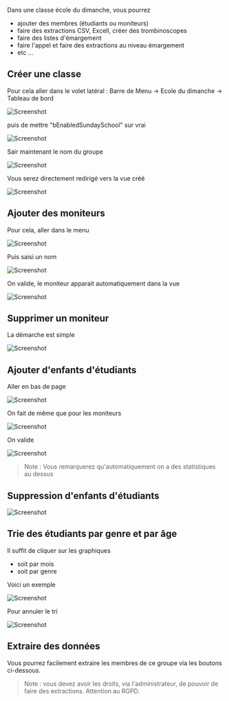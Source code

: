 Dans une classe école du dimanche, vous pourrez
- ajouter des membres (étudiants ou moniteurs)
- faire des extractions CSV, Excell, créer des trombinoscopes
- faire des listes d'émargement
- faire l'appel et faire des extractions au niveau émargement
- etc ...


## Créer une classe

Pour cela aller dans le volet latéral : Barre de Menu -> Ecole du dimanche -> Tableau de bord

![Screenshot](../../img/sundayschool/sundayschoolAddClass.png)

puis de mettre "bEnabledSundaySchool" sur vrai

![Screenshot](../../img/sundayschool/sundayschoolAddClass1.png)

Sair maintenant le nom du groupe

![Screenshot](../../img/sundayschool/sundayschoolAddClass2.png)

Vous serez directement redirigé vers la vue créé

![Screenshot](../../img/sundayschool/sundayschoolAddClassMembers.png)


## Ajouter des moniteurs

Pour cela, aller dans le menu

![Screenshot](../../img/sundayschool/sundayschoolAddClassMembers1.png)

Puis saisi un nom

![Screenshot](../../img/sundayschool/sundayschoolAddClassMembers2.png)

On valide, le moniteur apparait automatiquement dans la vue

![Screenshot](../../img/sundayschool/sundayschoolAddClassMembers3.png)

## Supprimer un moniteur

La démarche est simple

![Screenshot](../../img/sundayschool/sundayschoolDeleteClassMembers1.png)

## Ajouter d'enfants d'étudiants

Aller en bas de page

![Screenshot](../../img/sundayschool/sundayschoolAddClassMembers4.png)

On fait de même que pour les moniteurs

![Screenshot](../../img/sundayschool/sundayschoolAddClassMembers5.png)

On valide

![Screenshot](../../img/sundayschool/sundayschoolAddClassMembers6.png)

> Note : Vous remarquerez qu'automatiquement on a des statistiques au dessus


## Suppression d'enfants d'étudiants


![Screenshot](../../img/sundayschool/sundayschoolDeleteClassMembers2.png)

## Trie des étudiants par genre et par âge

Il suffit de cliquer sur les graphiques
- soit par mois
- soit par genre

Voici un exemple

![Screenshot](../../img/sundayschool/sundayschoolSort1.png)

Pour annuler le tri

![Screenshot](../../img/sundayschool/sundayschoolSort2.png)

## Extraire des données

Vous pourrez facilement extraire les membres de ce groupe via les boutons ci-dessous.

> Note : vous devez avoir les droits, via l'administrateur, de pouvoir de faire des extractions. Attention au RGPD. 